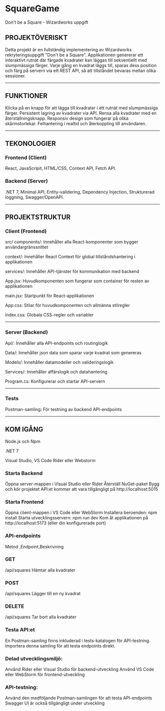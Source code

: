# SquareGame
Don't be a Square - Wizardworks uppgift

## PROJEKTÖVERISKT

Detta projekt är en fullständig implementering av Wizardworks rekryteringsuppgift "Don't be a Square".
Applikationen genererar ett interaktivt rutnät där färgade kvadrater kan läggas till sekventiellt med slumpmässiga färger. 
Varje gång en kvadrat läggs till, sparas dess position och färg på servern via ett REST API, så att tillståndet bevaras mellan olika sessioner.

----------------------------------------------------------------------------------
## FUNKTIONER

Klicka på en knapp för att lägga till kvadrater i ett rutnät med slumpmässiga färger.
Persistent lagring av kvadrater via API.
Rensa alla kvadrater med en återställningsknapp.
Responsiv design som fungerar på olika skärmstorlekar.
Felhantering i realtid och återkoppling till användaren.

----------------------------------------------------------------------------
## TEKONOLOGIER

### Frontend (Client)
React,
JavaScripit,
HTML/CSS,
Context API,
Fetch API.

### Backend (Server)
.NET 7,
Minimal API,
Entity-validering,
Dependency Injection,
Strukturerad loggning,
Swagger/OpenAPI.

-------------------------------------------------------------------------------
## PROJEKTSTRUKTUR

### Client (Frontend)

src/
components/: Innehåller alla React-komponenter som bygger användargränssnittet

context/: Innehåller React Context för global tillståndshantering i applikationen

services/: Innehåller API-tjänster för kommunikation med backend

App.jsx: Huvudkomponenten som fungerar som container för resten av applikationen

main.jsx: Startpunkt för React-applikationen

App.css: Stilar för huvudkomponenten och allmänna stilregler

index.css: Globala CSS-regler och variabler

---------------------------------------------------------------------------------

### Server (Backend)
Api/: Innehåller alla API-endpoints och routinglogik

Data/: Innehåller json data som sparar varje kvadrat som genereras

Models/: Innehåller datamodeller och valideringslogik

Services/: Innehåller affärslogik och datahantering

Program.cs: Konfigurerar och startar API-servern

---------------------------------------------------------------------------------
### Tests
Postman-samling: För testning av backend API-endpoints

---------------------------------------------------------------------------------
## KOM IGÅNG

Node.js  och Npm

.NET 7

Visual Studio, VS Code Rider eller Webstorm

### Starta Backend
Öppna server-mappen i Visual Studio eller Rider
Återställ NuGet-paket
Bygg och kör projektet
API:et kommer att vara tillgängligt på http://localhost:5015

### Starta Frontend
Öppna client-mappen i VS Code eller WebStorm
Installera beroenden:
npm install
Starta utvecklingsservern:
npm run dev
Kom åt applikationen på http://localhost:5173 (eller din konfigurerade port)


### API-endpoints
Metod ,Endpoint,Beskrivning

### GET
/api/squares
Hämtar alla kvadrater

### POST
/api/squares
Lägger till en ny kvadrat

### DELETE
/api/squares
Tar bort alla kvadrater

### Testa API:et
En Postman-samling finns inkluderad i tests-katalogen för API-testning. Importera denna samling för att testa endpoints direkt.

### Delad utvecklingsmiljö:
Använd Rider eller Visual Studio för backend-utveckling
Använd VS Code eller WebStorm för frontend-utveckling

### API-testning:
Använd den medföljande Postman-samlingen för att testa API-endpoints
Swagger UI är också tillgängligt under utveckling
